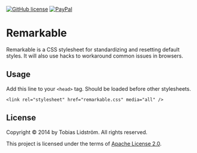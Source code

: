 [![GitHub license](https://img.shields.io/badge/license-Apache%202-blue.svg)](LICENSE)
[![PayPal](https://img.shields.io/badge/donate-paypal-green.svg)](https://dreamz.com/donate)

Remarkable
=============
Remarkable is a CSS stylesheet for standardizing and resetting default styles. It will also use
hacks to workaround common issues in browsers.

Usage
-------------------
Add this line to your `<head>` tag. Should be loaded before other stylesheets.
```
<link rel="stylesheet" href="remarkable.css" media="all" />
```

License
-------------------
Copyright &copy; 2014 by Tobias Lidström. All rights reserved.

This project is licensed under the terms of [Apache License 2.0](LICENSE).
